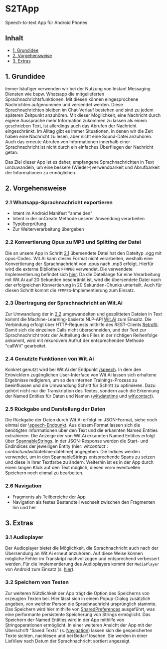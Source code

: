 # S2TApp

Speech-to-text App für Android Phones

## Inhalt
- [1. Grundidee](#1-grundidee)
- [2. Vorgehensweise](#2-vorgehensweise)
- [3. Extras](#3-extras)


## 1. Grundidee
Immer häufiger verwenden wir bei der Nutzung von Instant Messaging Diensten wie bspw. Whatsapp die mitgelieferten Sprachnachrichtsfunktionen. Mit diesen können eingesprochene Nachrichten aufgenommen und versendet werden. Diese Sprachnachrichten bleiben im Chat-Verlauf bestehen und sind zu jedem späteren Zeitpunkt anzuhören.
Mit dieser Möglichkeit, eine Nachricht durch eigene Aussprache mehr Information zukommen zu lassen als einem geschrieben Text, ist allerdings auch das Abrufen der Nachricht eingeschränkt. Im Alltag gibt es immer Situationen, in denen wir die Zeit haben eine Nachricht zu lesen, aber nicht eine Sound-Datei anzuhören. Auch das erneute Abrufen von Informationen innerhalb einer Sprachnachricht ist nicht durch ein einfaches Überfliegen der Nachricht getan.

Das Ziel dieser App ist es daher, empfangene Sprachnachrichten in Text umzuwandeln, um eine bessere (Wieder-)verwendbarkeit und Abrufbarkeit der Informationen zu ermöglichen.

## 2. Vorgehensweise

### 2.1 Whatsapp-Sprachnachricht exportieren
- Intent im Android Manifest "anmelden"
- Intent in der onCreate Methode unserer Anwendung verarbeiten
- Typüberprüfung
- Zur Weiterverarbeitung übergeben

### 2.2 Konvertierung Opus zu MP3 und Splitting der Datei
Die an unsere App in Schritt [2.1](#21-whatsapp-sprachnachricht-exportieren) übersendete Datei hat den Dateityp .ogg mit opus-Codec.
Wit.Ai kann dieses Format nicht verarbeiten, weshalb eine Konvertierung der Sprachnachricht von .opus nach .mp3 erfolgt.
Hierfür wird die externe Bibliothek `FFMPEG` verwendet. Die verwendete Implementierung befindet sich [hier](https://github.com/bravobit/FFmpeg-Android).
Da die Dateilänge für eine Verarbeitung mit Wit.Ai auf 20 Sekunden beschränkt ist, wird die übersendete Datei nach der erfolgreichen Konvertierung in 20 Sekunden-Chunks unterteilt.
Auch für diesen Schritt kommt die `FFMPEG`-Implementierung zum Einsatz.

### 2.3 Übertragung der Sprachnachricht an Wit.Ai
Zur Umwandlung der in [2.2](#22-konvertierung-opus-zu-mp3-und-splitting-der-datei) umgewandelten und gesplitteten Dateien in Text kommt die Machine-Learning-basierte NLP-API [Wit.Ai](https://wit.ai/) zum Einsatz.
Die Verbindung erfolgt über HTTP-Requests mithilfe des REST-Clients [Retrofit](https://square.github.io/retrofit/).
Damit sich die einzelnen Calls nicht überschneiden, und der Text zur Sprachnachricht trotz der Aufteilung des Files in der richtigen Reihenfolge ankommt, wird mit rekursivem Aufruf der entsprechenden Methode "callWit" gearbeitet.

### 2.4 Genutzte Funktionen von Wit.Ai
Konkret genutzt wird bei Wit.Ai der Endpunkt [/speech](https://wit.ai/docs/http/20200513#post__speech_link).
In dem den Entwicklern zugänglichen User-Interface von Wit.Ai lassen sich erhaltene Ergebnisse redigieren, um so den internen Trainings-Prozess zu beeinflussen und die Umwandlung Schritt für Schritt zu optimieren.
Dazu gehört nicht nur die Transkription des Textes, sondern auch die Erkennung der Named Entities für Daten und Namen ([wit\datetime](https://wit.ai/docs/built-in-entities/20200513/#wit_datetime) und [wit\contact](https://wit.ai/docs/built-in-entities/20200513/#wit_contact)).

### 2.5 Rückgabe und Darstellung der Daten
Die Rückgabe der Daten durch Wit.Ai erfolgt im JSON-Format, siehe noch einmal der [\speech-Endpunkt](https://wit.ai/docs/http/20200513#post__speech_link).
Aus diesem Format lassen sich die benötigten Informationen über den Text und die erkannten Named Entities extrahieren.
Die Anzeige der von Wit.Ai erkannten Named Entities erfolgt über [SpannableStrings](https://developer.android.com/reference/android/text/SpannableString).
In der JSON-Response werden die Start- und Endindices der jeweiligen Entity (hier: wit$contact:contact und wit$datetime:datetime) angegeben. Die Indices
werden verwendet, um in den SpannableStrings entsprechende Spans zu setzen und diese in ihrer Textfarbe zu ändern.
Weiterhin ist es in der App durch einen langen Klick auf den Text möglich, diesen vorm eventuellen Speichern noch einmal zu bearbeiten.

### 2.6 Navigation
- Fragments als Teilbereiche der App
- Navigation als festes Bestandteil wechselt zwischen den Fragmenten hin und her

## 3. Extras

### 3.1 Audioplayer
Der Audioplayer bietet die Möglichkeit, die Sprachnachricht auch nach der Übersendung an Wit.Ai erneut anzuhören.
Auf diese Weise können mögliche Fehler im Transkript nachvollzogen und entsprechend verbessert werden.
Für die Implementierung des Audioplayers kommt der `MediaPlayer` von Android zum Einsatz (s. [hier](https://developer.android.com/guide/topics/media/mediaplayer)).

### 3.2 Speichern von Texten
Zur weiteren Nützlichkeit der App trägt die Option des Speicherns von erzeugten Texten bei. Hier lässt sich in einem Popup-Dialog zusätzlich angeben, von welcher Person die Sprachnachricht ursprünglich stammte. 
Das Speichern wird hier mithilfe von [SharedPreferences](https://developer.android.com/reference/android/content/SharedPreferences) ausgeführt, was eine performante persistente Speicherung von Strings ermöglicht. Das Speichern der Named Entities wird in der App mithilfe von Stringoperationen ermöglicht.
In einer weiteren Ansicht der App mit der Überschrift "Saved Texts" (s. [Navigation](#26-navigation)) lassen sich die gespeicherten Texte sichten, nachlesen und bei Bedarf löschen. Sie werden in einer ListView nach Datum der Sprachnachricht sortiert angezeigt. 
